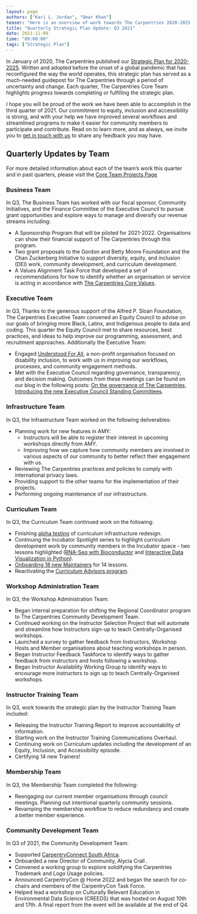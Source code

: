 ```yaml
---
layout: page
authors: ["Kari L. Jordan", "Omar Khan"]
teaser: "Here is an overview of work towards The Carpentries 2020-2025 Strategic Plan for the third quarter of 2021"
title: "Quarterly Strategic Plan Update: Q3 2021"
date: 2021-11-09
time: "09:00:00"
tags: ["Strategic Plan"]
---
```


In January of 2020, The Carpentries published our [Strategic Plan for 2020-2025](https://carpentries.org/strategic-plan/). Written and adopted before the onset of a global pandemic that has reconfigured the way the world operates, this strategic plan has served as a much-needed guidepost for The Carpentries through a period of uncertainty and change. Each quarter, The Carpentries Core Team highlights progress towards completing or fulfilling the strategic plan.

I hope you will be proud of the work we have been able to accomplish in the third quarter of 2021. Our commitment to equity, inclusion and accessibility is strong, and with your help we have improved several workflows and streamlined programs to make it easier for community members to participate and contribute. Read on to learn more, and as always, we invite you to [get in touch with us](mailto:team@carpentries.org) to share any feedback you may have.

## Quarterly Updates by Team

For more detailed information about each of the team’s work this quarter and in past quarters, please visit the [Core Team Projects Page](https://carpentries.org/core-team-projects/)

### Business Team
In Q3, The Business Team has worked with our fiscal sponsor, Community Initiatives, and the Finance Committee of the Executive Council to pursue grant opportunities and explore ways to manage and diversify our revenue streams including:
- A Sponsorship Program that will be piloted for 2021-2022. Organisations can show their financial support of The Carpentries through this program.
- Two grant proposals to the Gordon and Betty Moore Foundation and the Chan Zuckerberg Initiative to support diversity, equity, and inclusion (DEI) work, community development, and curriculum development.
- A Values Alignment Task Force that developed a set of recommendations for how to identify whether an organisation or service is acting in accordance with [The Carpentries Core Values](https://carpentries.org/values/).


### Executive Team
In Q3, Thanks to the generous support of the Alfred P. Sloan Foundation, The Carpentries Executive Team convened an Equity Council to advise on our goals of bringing more Black, Latinx, and Indigenous people to data and coding. This quarter the Equity Council met to share resources, best practices, and ideas to help improve our programming, assessment, and recruitment approaches. Additionally the Executive Team:
- Engaged [Understood For All](https://www.understood.org/), a non-profit organisation focused on disability inclusion, to work with us in improving our workflows, processes, and community engagement methods.
- Met with the Executive Council regarding governance, transparency, and decision making. Outcomes from these meetings can be found on our blog in the following posts: [On the governance of The Carpentries, Introducing the new Executive Council Standing Committees](https://carpentries.org/blog/2021/07/carpentries-governance/).

### Infrastructure Team
In Q3, the Infrastructure Team worked on the following deliverables:
- Planning work for new features in AMY:
  - Instructors will be able to register their interest in upcoming workshops directly from AMY.
  - Improving how we capture how community members are involved in various aspects of our community to better reflect their engagement with us.
- Reviewing The Carpentries practices and policies to comply with international privacy laws.
- Providing support to the other teams for the implementation of their projects.
- Performing ongoing maintenance of our infrastructure.

### Curriculum Team
In Q3, the Curriculum Team continued work on the following:
- Finishing [alpha testing](https://carpentries.org/blog/2021/07/infrastructure-testing/) of curriculum infrastructure redesign.
- Continuing the Incubator Spotlight series to highlight curriculum development work by community members in the Incubator space - two lessons highlighted ([RNA-Seq with Bioconductor](https://carpentries.org/blog/2021/07/incubator-lesson-spotlight-rna-seq-data-analysis/) and [Interactive Data Visualization in Python](https://carpentries.org/blog/2021/09/incubator-lesson-data-visualization-python/)).
- [Onboarding 18 new Maintainers](https://carpentries.org/blog/2021/09/maintainer-welcome-2021/) for 14 lessons.
- Reactivating the [Curriculum Advisors program](https://carpentries.org/blog/2021/08/reactivating-curriculum-advisory-committees/).

### Workshop Administration Team
In Q3, the Workshop Administration Team:
- Began internal preparation for shifting the Regional Coordinator program to The Carpentries Community Development Team.
- Continued working on the Instructor Selection Project that will automate and streamline how Instructors sign-up to teach Centrally-Organised workshops.
- Launched a survey to gather feedback from Instructors, Workshop Hosts and Member organisations about teaching workshops in person.
- Began Instructor Feedback Taskforce to identify ways to gather feedback from instructors and hosts following a workshop.
- Began Instructor Availability Working Group to identify ways to encourage more instructors to sign up to teach Centrally-Organised workshops.

### Instructor Training Team
In Q3, work towards the strategic plan by the Instructor Training Team included:
- Releasing the Instructor Training Report to improve accountability of information.
- Starting work on the Instructor Training Communications Overhaul.
- Continuing work on Curriculum updates including the development of an Equity, Inclusion, and Accessibility episode.
- Certifying 14 new Trainers!

### Membership Team
In Q3, the Membership Team completed the following:
- Reengaging our current member organisations through council meetings. Planning out intentional quarterly community sessions.
- Revamping the membership workflow to reduce redundancy and create a better member experience.

### Community Development Team
In Q3 of 2021, the Community Development Team:
- Supported [CarpentryConnect South Africa](https://za2021.carpentryconnect.org/).
- Onboarded a new Director of Community, Alycia Crall .
- Convened a working group to explore solidifying the Carpentries Trademark and Logo Usage policies.
- Announced CarpentryCon @ Home 2022   and began the search for co-chairs and members of the CarpentryCon Task Force.
- Helped lead a workshop on Culturally Relevant Education in Environmental Data Science (CREEDS) that was hosted on August 10th and 17th. A final report from the event will be available at the end of Q4.
